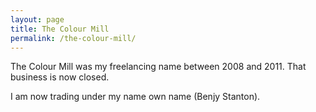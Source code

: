 ```yaml
---
layout: page
title: The Colour Mill
permalink: /the-colour-mill/
---
```


The Colour Mill was my freelancing name between 2008 and 2011. That business is now closed.

I am now trading under my name own name (Benjy Stanton).